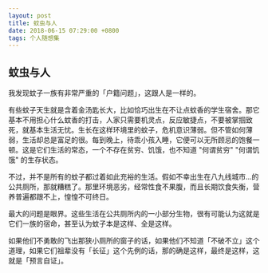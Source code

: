 ```yaml
---
layout: post
title: 蚊虫与人
date: 2018-06-15 07:29:00 +0800
tags: 个人随想集
--- 
```


## 蚊虫与人

我发现蚊子一族有非常严重的「户籍问题」，这跟人是一样的。

有些蚊子天生就是含着金汤匙长大，比如恰巧出生在不让点蚊香的学生宿舍。那它基本不用担心什么蚊香的打击，人家只需要机灵点，反应敏捷点，不要被掌掴致死，就基本生活无忧。生长在这样环境里的蚊子，危机意识薄弱。但不管如何薄弱，生活却总是富足的很。每到晚上，待乖小孩入睡，它便可以无所顾忌的饱餐一顿。这是它们生活的常态，一个不存在贫穷、饥饿，也不知道 "何谓贫穷" "何谓饥饿" 的生存状态。

不过，并不是所有的蚊子都过着如此充裕的生活。假如不幸出生在八九线城市...的公共厕所，那就糟糕了。那里环境恶劣，经常性食不果腹，而且长期饮食失衡，营养普遍都跟不上，惶惶不可终日。

最大的问题是眼界。这些生活在公共厕所内的一小部分生物，很有可能认为这就是它们一族的宿命，甚至认为蚊子本是这样、全是这样。

如果他们不勇敢的飞出那狭小厕所的窗子的话，如果他们不知道「不破不立」这个道理，如果它们祖辈没有「长征」这个先例的话，那的确是这样，最终是这样，这就是「预言自证」。
